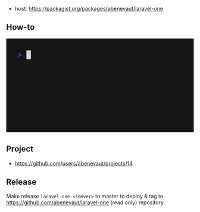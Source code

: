 - host: https://packagist.org/packages/abenevaut/laravel-one

## How-to

![how-to](https://github.com/abenevaut/opensource/blob/master/docs/laravel-one-demo.gif)

## Project

- https://github.com/users/abenevaut/projects/14

## Release

Make release `laravel-one-<semver>` to master to deploy & tag to https://github.com/abenevaut/laravel-one (read only) repository.
